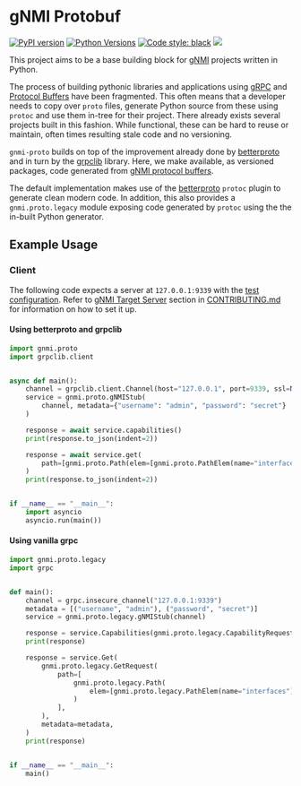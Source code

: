 # gNMI Protobuf
[![PyPI version](https://badge.fury.io/py/gnmi-proto.svg)](https://badge.fury.io/py/gnmi-proto)
[![Python Versions](https://img.shields.io/pypi/pyversions/gnmi-proto)](https://pypi.org/project/gnmi-proto/)
[![Code style: black](https://img.shields.io/badge/code%20style-black-000000.svg)](https://github.com/psf/black)
[![](https://github.com/python-gnxi/python-gnmi-proto/workflows/Test%20Suite/badge.svg)](https://github.com/python-gnxi/python-gnmi-proto/actions?query=workflow%3A%22Test+Suite%22)


This project aims to be a base building block for [gNMI](https://github.com/openconfig/gnmi) projects written in Python.

The process of building pythonic libraries and applications using [gRPC](https://grpc.io/) and [Protocol Buffers](https://developers.google.com/protocol-buffers)
have been fragmented. This often means that a developer needs to copy over `proto` files, generate Python source from
these using `protoc` and use them in-tree for their project. There already exists several projects built in this fashion.
While functional, these can be hard to reuse or maintain, often times resulting stale code and no versioning.

`gnmi-proto` builds on top of the improvement already done by [betterproto](https://pypi.org/project/betterproto/) and
in turn by the [grpclib](https://pypi.org/project/grpclib/) library. Here, we make available, as versioned packages,
code generated from [gNMI protocol buffers](https://github.com/openconfig/gnmi/tree/master/proto).

The default implementation makes use of the [betterproto](https://pypi.org/project/betterproto/) `protoc` plugin to
generate clean modern code. In addition, this also provides a `gnmi.proto.legacy` module exposing code generated by
`protoc` using the the in-built Python generator.

## Example Usage
### Client
The following code expects a server at `127.0.0.1:9339` with the [test configuration](https://github.com/python-gnxi/python-gnmi-proto/blob/master/tests/integration/fixtures/config.json). Refer to [gNMI Target Server](https://github.com/python-gnxi/python-gnmi-proto/blob/master/CONTRIBUTING.md#gnmi-target-server) section in [CONTRIBUTING.md](https://github.com/python-gnxi/python-gnmi-proto/blob/master/CONTRIBUTING.md) for information on how to set it up.

#### Using betterproto and grpclib
```py
import gnmi.proto
import grpclib.client


async def main():
    channel = grpclib.client.Channel(host="127.0.0.1", port=9339, ssl=None)
    service = gnmi.proto.gNMIStub(
        channel, metadata={"username": "admin", "password": "secret"}
    )

    response = await service.capabilities()
    print(response.to_json(indent=2))

    response = await service.get(
        path=[gnmi.proto.Path(elem=[gnmi.proto.PathElem(name="interfaces")])],
    )
    print(response.to_json(indent=2))


if __name__ == "__main__":
    import asyncio
    asyncio.run(main())

```

#### Using vanilla grpc
```py
import gnmi.proto.legacy
import grpc


def main():
    channel = grpc.insecure_channel("127.0.0.1:9339")
    metadata = [("username", "admin"), ("password", "secret")]
    service = gnmi.proto.legacy.gNMIStub(channel)

    response = service.Capabilities(gnmi.proto.legacy.CapabilityRequest())
    print(response)

    response = service.Get(
        gnmi.proto.legacy.GetRequest(
            path=[
                gnmi.proto.legacy.Path(
                    elem=[gnmi.proto.legacy.PathElem(name="interfaces")]
                )
            ],
        ),
        metadata=metadata,
    )
    print(response)


if __name__ == "__main__":
    main()

```
